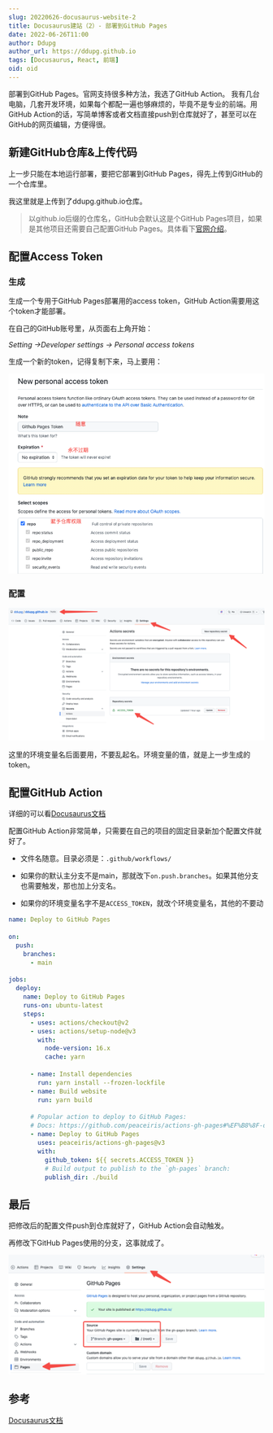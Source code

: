 ```yaml
---
slug: 20220626-docusaurus-website-2
title: Docusaurus建站（2）- 部署到GitHub Pages
date: 2022-06-26T11:00
author: Ddupg
author_url: https://ddupg.github.io
tags: [Docusaurus, React, 前端]
oid: oid
---
```


部署到GitHub Pages。官网支持很多种方法，我选了GitHub Action。
我有几台电脑，几套开发环境，如果每个都配一遍也够麻烦的，毕竟不是专业的前端。用GitHub Action的话，写简单博客或者文档直接push到仓库就好了，甚至可以在GitHub的网页编辑，方便得很。

<!-- truncate -->

## 新建GitHub仓库&上传代码

上一步只能在本地运行部署，要把它部署到GitHub Pages，得先上传到GitHub的一个仓库里。

我这里就是上传到了ddupg.github.io仓库。

> 以github.io后缀的仓库名，GitHub会默认这是个GitHub Pages项目，如果是其他项目还需要自己配置GitHub Pages。具体看下[官网介绍](https://pages.github.com/)。

## 配置Access Token

### 生成

生成一个专用于GitHub Pages部署用的access token，GitHub Action需要用这个token才能部署。

在自己的GitHub账号里，从页面右上角开始：

*Setting ->Developer settings ->  Personal access tokens*

生成一个新的token，记得复制下来，马上要用：

![new-token.png](new-token.png)

### 配置

![](env-var.png)

这里的环境变量名后面要用，不要乱起名。环境变量的值，就是上一步生成的token。

## 配置GitHub Action

详细的可以看[Docusaurus文档](https://www.docusaurus.cn/docs/deployment#triggering-deployment-with-github-actions)

配置GitHub Action非常简单，只需要在自己的项目的固定目录新加个配置文件就好了。

- 文件名随意。目录必须是：`.github/workflows/`

- 如果你的默认主分支不是main，那就改下`on.push.branches`。如果其他分支也需要触发，那也加上分支名。

- 如果你的环境变量名字不是`ACCESS_TOKEN`，就改个环境变量名，其他的不要动

```yml title=".github/workflows/ci.yml"
name: Deploy to GitHub Pages

on:
  push:
    branches:
      - main

jobs:
  deploy:
    name: Deploy to GitHub Pages
    runs-on: ubuntu-latest
    steps:
      - uses: actions/checkout@v2
      - uses: actions/setup-node@v3
        with:
          node-version: 16.x
          cache: yarn

      - name: Install dependencies
        run: yarn install --frozen-lockfile
      - name: Build website
        run: yarn build

      # Popular action to deploy to GitHub Pages:
      # Docs: https://github.com/peaceiris/actions-gh-pages#%EF%B8%8F-docusaurus
      - name: Deploy to GitHub Pages
        uses: peaceiris/actions-gh-pages@v3
        with:
          github_token: ${{ secrets.ACCESS_TOKEN }}
          # Build output to publish to the `gh-pages` branch:
          publish_dir: ./build
```

## 最后

把修改后的配置文件push到仓库就好了，GitHub Action会自动触发。

再修改下GitHub Pages使用的分支，这事就成了。

![](github-pages.png)

## 参考

[Docusaurus文档](https://www.docusaurus.cn/)